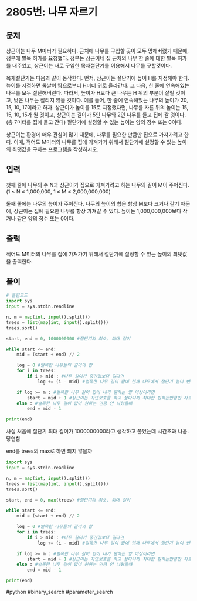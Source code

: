 # 2805번: 나무 자르기

## 문제

상근이는 나무 M미터가 필요하다. 근처에 나무를 구입할 곳이 모두 망해버렸기 때문에, 정부에 벌목 허가를 요청했다. 정부는 상근이네 집 근처의 나무 한 줄에 대한 벌목 허가를 내주었고, 상근이는 새로 구입한 목재절단기를 이용해서 나무를 구할것이다.

목재절단기는 다음과 같이 동작한다. 먼저, 상근이는 절단기에 높이 H를 지정해야 한다. 높이를 지정하면 톱날이 땅으로부터 H미터 위로 올라간다. 그 다음, 한 줄에 연속해있는 나무를 모두 절단해버린다. 따라서, 높이가 H보다 큰 나무는 H 위의 부분이 잘릴 것이고, 낮은 나무는 잘리지 않을 것이다. 예를 들어, 한 줄에 연속해있는 나무의 높이가 20, 15, 10, 17이라고 하자. 상근이가 높이를 15로 지정했다면, 나무를 자른 뒤의 높이는 15, 15, 10, 15가 될 것이고, 상근이는 길이가 5인 나무와 2인 나무를 들고 집에 갈 것이다. (총 7미터를 집에 들고 간다) 절단기에 설정할 수 있는 높이는 양의 정수 또는 0이다.

상근이는 환경에 매우 관심이 많기 때문에, 나무를 필요한 만큼만 집으로 가져가려고 한다. 이때, 적어도 M미터의 나무를 집에 가져가기 위해서 절단기에 설정할 수 있는 높이의 최댓값을 구하는 프로그램을 작성하시오.

## 입력

첫째 줄에 나무의 수 N과 상근이가 집으로 가져가려고 하는 나무의 길이 M이 주어진다. (1 ≤ N ≤ 1,000,000, 1 ≤ M ≤ 2,000,000,000)

둘째 줄에는 나무의 높이가 주어진다. 나무의 높이의 합은 항상 M보다 크거나 같기 때문에, 상근이는 집에 필요한 나무를 항상 가져갈 수 있다. 높이는 1,000,000,000보다 작거나 같은 양의 정수 또는 0이다.

## 출력

적어도 M미터의 나무를 집에 가져가기 위해서 절단기에 설정할 수 있는 높이의 최댓값을 출력한다.

## 풀이

```python
# 틀린코드
import sys
input = sys.stdin.readline

n, m = map(int, input().split())
trees = list(map(int, input().split()))
trees.sort()

start, end = 0, 1000000000 #절단기의 최소, 최대 길이

while start <= end:
    mid = (start + end) // 2

    log = 0 #벌목한 나무들의 길이의 합
    for i in trees:
        if i > mid : #나무 길이가 중간값보다 길다면
            log += (i - mid) #벌목한 나무 길이 합에 현재 나무에서 절단기 높이 뺀걸 더한다

    if log >= m : #벌목한 나무 길이 합이 내가 원하는 양 이상이라면
        start = mid + 1 #상근이는 자연보호를 하고 싶다니까 최대한 원하는만큼만 자르길 원하기 때문에 리스트 오른쪽을 다시 이진탐색
    else : #벌목한 나무 길이 합이 원하는 만큼 안 나왔을때
        end = mid - 1

print(end)
```

사실 처음에 절단기 최대 길이가 1000000000라고 생각하고 풀었는데 시간초과 나옴. 당연함

end를 trees의 max로 하면 되지 않을까

```python
import sys
input = sys.stdin.readline

n, m = map(int, input().split())
trees = list(map(int, input().split()))
trees.sort()

start, end = 0, max(trees) #절단기의 최소, 최대 길이

while start <= end:
    mid = (start + end) // 2

    log = 0 #벌목한 나무들의 길이의 합
    for i in trees:
        if i > mid : #나무 길이가 중간값보다 길다면
            log += (i - mid) #벌목한 나무 길이 합에 현재 나무에서 절단기 높이 뺀걸 더한다

    if log >= m : #벌목한 나무 길이 합이 내가 원하는 양 이상이라면
        start = mid + 1 #상근이는 자연보호를 하고 싶다니까 최대한 원하는만큼만 자르길 원하기 때문에 리스트 오른쪽을 다시 이진탐색
    else : #벌목한 나무 길이 합이 원하는 만큼 안 나왔을때
        end = mid - 1

print(end)
```

#python #binary_search #parameter_search

